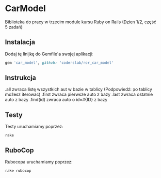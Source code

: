 # CarModel

Biblioteka do pracy w trzecim module kursu Ruby on Rails (Dzien 1/2, część 5 zadań)

## Instalacja

Dodaj tę linijkę do Gemfile'a swojej aplikacji:

```ruby
gem 'car_model', github: 'coderslab/ror_car_model'
```

## Instrukcja

.all zwraca listę wszystkich aut w bazie w tablicy (Podpowiedź: po tablicy możesz iterować)
.first zwraca pierwsze auto z bazy
.last zwraca ostatnie auto z bazy
.find(id) zwraca auto o id=#{ID} z bazy

## Testy

Testy uruchamiamy poprzez:

```
rake
```

## RuboCop

Rubocopa uruchamiamy poprzez:

```
rake rubocop
```
